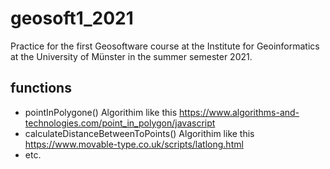 # geosoft1_2021
Practice for the first Geosoftware course at the Institute for Geoinformatics at the University of Münster in the summer semester 2021.
## functions
* pointInPolygone()
    Algorithim like this https://www.algorithms-and-technologies.com/point_in_polygon/javascript
* calculateDistanceBetweenToPoints()
    Algorithim like this https://www.movable-type.co.uk/scripts/latlong.html
* etc.